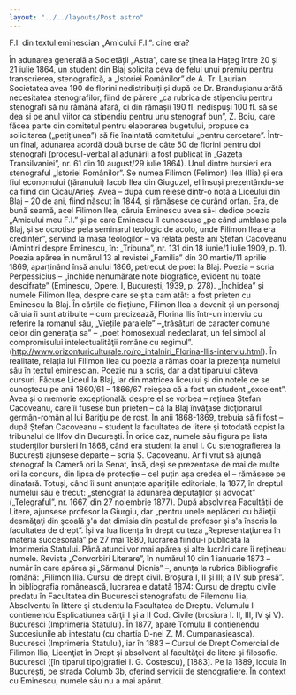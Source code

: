```yaml
---
layout: "../../layouts/Post.astro"
---
```


F.I. din textul eminescian „Amicului F.I.”: cine era?

În adunarea generală a Societății „Astra”, care se ținea la Hațeg între 20 și 21 iulie 1864, un student din Blaj solicita ceva de felul unui premiu pentru transcrierea, stenografică, a  „Istoriei Românilor” de A. Tr. Laurian. Societatea avea 190 de florini nedistribuiți și după ce Dr. Brandușianu arătă necesitatea stenografilor,  fiind de părere „ca rubrica de stipendiu pentru stenografi să nu rămână afară, ci din rămașii 190 fl. nedispuși 100 fl. să se dea și pe anul viitor ca stipendiu pentru unu stenograf bun”, Z. Boiu, care făcea parte din comitetul pentru elaborarea bugetului, propuse ca solicitarea („petițiunea”) să fie înaintată comitetului „pentru cercetare”. Într-un final, adunarea acordă  două burse de câte 50 de florini pentru  doi stenografi (procesul-verbal al adunării a fost publicat în „Gazeta Transilvaniei”, nr. 61 din 10 august/29 iulie 1864). Unul dintre bursieri era stenograful „Istoriei Românilor”. Se numea Filimon (Felimon) Ilea (Ilia) și era fiul economului (țăranului) Iacob Ilea din Giuguzel, el însuși prezentându-se ca fiind din Cicău/Arieș. Avea – după cum reiese dintr-o notă a Liceului din Blaj – 20 de ani, fiind născut în 1844, și rămăsese de curând orfan. Era, de bună seamă, acel Filimon Ilea, căruia Eminescu avea să-i dedice poezia „Amicului meu F.I.” și pe care Eminescu îl cunoscuse „pe când umblase pela Blaj, și se ocrotise pela seminarul teologic de acolo, unde Filimon Ilea era credințer”, servind la masa teologilor – va relata peste ani Ștefan Cacoveanu (Amintiri despre Eminescu, în: „Tribuna”, nr. 131 din 18 iunie/1 iulie 1909, p. 1).
Poezia apărea în numărul 13 al revistei „Familia” din 30 martie/11 aprilie 1869, aparținând însă anului 1866, petrecut de poet la Blaj.  Poezia – scria Perpessicius – „închide nenumărate note biografice, evident nu toate descifrate” (Eminescu, Opere. I, București, 1939, p. 278). „Închidea” și numele Filimon Ilea, despre care se știa cam atât: a fost prieten cu Eminescu la Blaj. 
În cărțile de ficțiune, Filimon Ilea a devenit și un personaj căruia îi sunt atribuite – cum precizează, Florina Ilis într-un interviu cu referire la romanul său, „Viețile paralele” –„trăsături de caracter comune celor din generaţia sa” – „poet homosexual nedeclarat, un fel simbol al compromisului intelectualităţii române cu regimul”. (http://www.orizonturiculturale.ro/ro_intalniri_Florina-Ilis-interviu.html).
În realitate, relația lui Filimon Ilea cu poezia a rămas doar la prezența numelui său în textul eminescian. Poezie nu a scris, dar a dat tiparului câteva cursuri.
Făcuse Liceul la Blaj, iar din matricea liceului și din notele  ce se cunoșteau pe anii 1860/61 – 1866/67 reieșea că a fost un student „excelent”. Avea și o memorie excepțională: despre el se vorbea – reținea Ștefan Cacoveanu, care îi fusese bun prieten – că la Blaj învăţase dicţionarul germân-român al lui Bariţiu pe de rost. 
În anii 1868-1869, trebuia să fi fost – după Ștefan Cacoveanu – student la facultatea de litere şi totodată copist la tribunalul de Ilfov din Bucureşti. În orice caz, numele său figura pe lista studenților bursieri în 1868, când era student la anul I.  Cu stenografierea la București ajunsese departe – scria Ș. Cacoveanu. Ar fi vrut să ajungă stenograf la Cameră ori la Senat, însă, deși se prezentase de mai de multe ori la concurs, din lipsa de protecţie – cel puțin așa credea el – rămăsese pe dinafară. Totuși, când îi sunt anunțate aparițiile editoriale, la 1877, în dreptul numelui său e trecut: „stenograf la adunarea deputaților și advocat” („Telegraful”, nr. 1667, din 27 noiembrie 1877).
După absolvirea Facultății de Litere, ajunsese profesor la Giurgiu, dar „pentru unele neplăceri cu băieţii desmăţaţi din şcoală ş'a dat dimisia din postul de profesor şi s'a înscris la facultatea de drept”.
Își va lua licența în drept cu teza  „Representaţiunea în materia succesorala” pe 27 mai 1880, lucrarea fiindu-i publicată la Imprimeria Statului.
Până atunci vor mai apărea și alte lucrări care îi rețineau numele. Revista „Convorbiri Literare”, în numărul 10 din 1 ianuarie 1873 – număr în care apărea și „Sărmanul Dionis” –, anunța la rubrica Bibliografie română: „Filimon Ilia. Cursul de drept civil. Broșura I, II și III; a IV sub presă”. În bibliografia românească, lucrarea e datată 1874: Cursu de dreptu civile predatu în Facultatea din Bucuresci stenografatu de Filemonu Ilia, Absolventu în littere şi studentu la Facultatea de Dreptu. Volumulu I contienendu Esplicatiunea cărţii I şi a II Cod. Civile (brosiura I. II, III, IV şi V). Bucuresci (Imprimeria Statului). 
În 1877, apare Tomulu II contienendu Succesiunile ab intestatu (cu chartia D-nei Z. M. Cumpanasieasca). Bucuresci (Imprimeria Statului), iar în 1883 – Cursul de Drept Comercial de Filimon Ilia, Licenţiat în Drept şi absolvent al facultăţei de litere şi filosofie. Bucuresci ([în tiparul tipo]grafiei I. G. Costescu), [1883]. 
Pe la 1889, locuia în București, pe strada Columb 3b, oferind servicii de stenografiere.
În context cu Eminescu, numele său nu a mai apărut.
